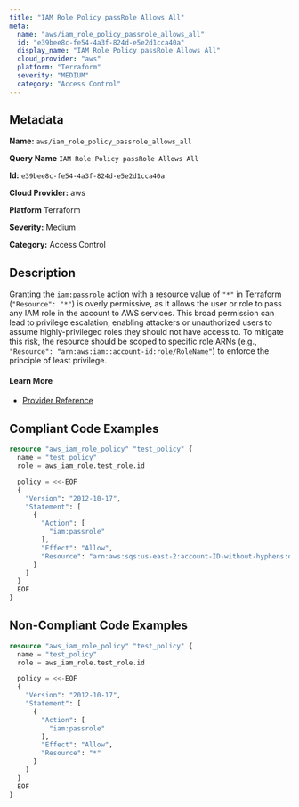 ```yaml
---
title: "IAM Role Policy passRole Allows All"
meta:
  name: "aws/iam_role_policy_passrole_allows_all"
  id: "e39bee8c-fe54-4a3f-824d-e5e2d1cca40a"
  display_name: "IAM Role Policy passRole Allows All"
  cloud_provider: "aws"
  platform: "Terraform"
  severity: "MEDIUM"
  category: "Access Control"
---
```

## Metadata

**Name:** `aws/iam_role_policy_passrole_allows_all`

**Query Name** `IAM Role Policy passRole Allows All`

**Id:** `e39bee8c-fe54-4a3f-824d-e5e2d1cca40a`

**Cloud Provider:** aws

**Platform** Terraform

**Severity:** Medium

**Category:** Access Control

## Description
Granting the `iam:passrole` action with a resource value of `"*"` in Terraform (`"Resource": "*"`) is overly permissive, as it allows the user or role to pass any IAM role in the account to AWS services. This broad permission can lead to privilege escalation, enabling attackers or unauthorized users to assume highly-privileged roles they should not have access to. To mitigate this risk, the resource should be scoped to specific role ARNs (e.g., `"Resource": "arn:aws:iam::account-id:role/RoleName"`) to enforce the principle of least privilege.

#### Learn More

 - [Provider Reference](https://docs.aws.amazon.com/IAM/latest/UserGuide/access-analyzer-reference-policy-checks.html#access-analyzer-reference-policy-checks-security-warning-pass-role-with-star-in-resource)


## Compliant Code Examples
```terraform
resource "aws_iam_role_policy" "test_policy" {
  name = "test_policy"
  role = aws_iam_role.test_role.id

  policy = <<-EOF
  {
    "Version": "2012-10-17",
    "Statement": [
      {
        "Action": [
          "iam:passrole"
        ],
        "Effect": "Allow",
        "Resource": "arn:aws:sqs:us-east-2:account-ID-without-hyphens:queue1"
      }
    ]
  }
  EOF
}


```
## Non-Compliant Code Examples
```terraform
resource "aws_iam_role_policy" "test_policy" {
  name = "test_policy"
  role = aws_iam_role.test_role.id

  policy = <<-EOF
  {
    "Version": "2012-10-17",
    "Statement": [
      {
        "Action": [
          "iam:passrole"
        ],
        "Effect": "Allow",
        "Resource": "*"
      }
    ]
  }
  EOF
}




```
